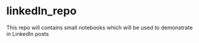 # linkedIn_repo
This repo will contains small notebooks which will be used to demonstrate in LinkedIn posts

